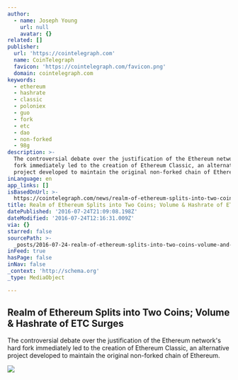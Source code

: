 ```yaml
---
author:
  - name: Joseph Young
    url: null
    avatar: {}
related: []
publisher:
  url: 'https://cointelegraph.com'
  name: CoinTelegraph
  favicon: 'https://cointelegraph.com/favicon.png'
  domain: cointelegraph.com
keywords:
  - ethereum
  - hashrate
  - classic
  - poloniex
  - guo
  - fork
  - etc
  - dao
  - non-forked
  - 98g
description: >-
  The controversial debate over the justification of the Ethereum network's hard
  fork immediately led to the creation of Ethereum Classic, an alternative
  project developed to maintain the original non-forked chain of Ethereum.
inLanguage: en
app_links: []
isBasedOnUrl: >-
  https://cointelegraph.com/news/realm-of-ethereum-splits-into-two-coins-volume-hashrate-of-etc-surges
title: Realm of Ethereum Splits into Two Coins; Volume & Hashrate of ETC Surges
datePublished: '2016-07-24T21:09:08.198Z'
dateModified: '2016-07-24T12:16:31.009Z'
via: {}
starred: false
sourcePath: >-
  _posts/2016-07-24-realm-of-ethereum-splits-into-two-coins-volume-and-hashrate-o.md
inFeed: true
hasPage: false
inNav: false
_context: 'http://schema.org'
_type: MediaObject

---
```

<article style=""><h1>Realm of Ethereum Splits into Two Coins; Volume &amp; Hashrate of ETC Surges</h1><p>The controversial debate over the justification of the Ethereum network's hard fork immediately led to the creation of Ethereum Classic, an alternative project developed to maintain the original non-forked chain of Ethereum.</p><img src="https://cointelegraph.com/images/725_Ly9jb2ludGVsZWdyYXBoLmNvbS9zdG9yYWdlL3VwbG9hZHMvdmlldy8zMGM0ODE5MzM5NjY5MzM5YTZjNTNlM2EwOWM2NWVmYy5qcGc=.jpg" /></article>